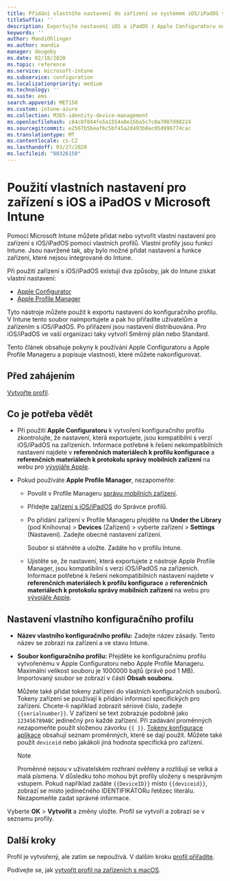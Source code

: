 ```yaml
---
title: Přidání vlastního nastavení do zařízení se systémem iOS/iPadOS v Microsoft Intune – Azure | Microsoft Docs
titleSuffix: ''
description: Exportujte nastavení iOS a iPadOS z Apple Configuratoru nebo nástrojů Správce profilů Apple a pak tato nastavení naimportujte do Microsoft Intune. Tato nastavení můžou vytvářet, používat a řídit vlastní nastavení a funkce na zařízeních s iOS/iPadOS. Tento vlastní profil je pak možné přiřadit nebo distribuovat do zařízení se systémem iOS/iPadOS ve vaší organizaci, aby bylo možné vytvořit směrný plán nebo Standard.
keywords: ''
author: MandiOhlinger
ms.author: mandia
manager: dougeby
ms.date: 02/18/2020
ms.topic: reference
ms.service: microsoft-intune
ms.subservice: configuration
ms.localizationpriority: medium
ms.technology: ''
ms.suite: ems
search.appverid: MET150
ms.custom: intune-azure
ms.collection: M365-identity-device-management
ms.openlocfilehash: c84c8f044fe5a1554a8e156a5c7c0a7087d98224
ms.sourcegitcommit: e2567b5beaf6c5bf45a2d493b8ac05d996774cac
ms.translationtype: MT
ms.contentlocale: cs-CZ
ms.lasthandoff: 03/27/2020
ms.locfileid: "80326150"
---
```

# <a name="use-custom-settings-for-ios-and-ipados-devices-in-microsoft-intune"></a>Použití vlastních nastavení pro zařízení s iOS a iPadOS v Microsoft Intune

Pomocí Microsoft Intune můžete přidat nebo vytvořit vlastní nastavení pro zařízení s iOS/iPadOS pomocí vlastních profilů. Vlastní profily jsou funkcí Intune. Jsou navržené tak, aby bylo možné přidat nastavení a funkce zařízení, které nejsou integrované do Intune.

Při použití zařízení s iOS/iPadOS existují dva způsoby, jak do Intune získat vlastní nastavení:

- [Apple Configurator](https://itunes.apple.com/app/apple-configurator-2/id1037126344?mt=12)
- [Apple Profile Manager](https://support.apple.com/profile-manager)

Tyto nástroje můžete použít k exportu nastavení do konfiguračního profilu. V Intune tento soubor naimportujete a pak ho přiřadíte uživatelům a zařízením s iOS/iPadOS. Po přiřazení jsou nastavení distribuována. Pro iOS/iPadOS ve vaší organizaci taky vytvoří Směrný plán nebo Standard.

Tento článek obsahuje pokyny k používání Apple Configuratoru a Apple Profile Manageru a popisuje vlastnosti, které můžete nakonfigurovat.

## <a name="before-you-begin"></a>Před zahájením

[Vytvořte profil](custom-settings-configure.md).

## <a name="what-you-need-to-know"></a>Co je potřeba vědět

- Při použití **Apple Configuratoru** k vytvoření konfiguračního profilu zkontrolujte, že nastavení, která exportujete, jsou kompatibilní s verzí iOS/iPadOS na zařízeních. Informace potřebné k řešení nekompatibilních nastavení najdete v **referenčních materiálech k profilu konfigurace** a **referenčních materiálech k protokolu správy mobilních zařízení** na webu pro [vývojáře Apple](https://developer.apple.com/).

- Pokud používáte **Apple Profile Manager**, nezapomeňte:

  - Povolit v Profile Manageru [správu mobilních zařízení](https://help.apple.com/serverapp/mac/5.7/#/apd05B9B761-D390-4A75-9251-E9AD29A61D0C).
  - Přidejte [zařízení s iOS/iPadOS](https://help.apple.com/profilemanager/mac/5.7/#/pm9onzap1984) do Správce profilů.
  - Po přidání zařízení v Profile Manageru přejděte na **Under the Library** (pod Knihovna)  > **Devices** (Zařízení) > vyberte zařízení > **Settings** (Nastavení). Zadejte obecné nastavení zařízení.

    Soubor si stáhněte a uložte. Zadáte ho v profilu Intune.

  - Ujistěte se, že nastavení, která exportujete z nástroje Apple Profile Manager, jsou kompatibilní s verzí iOS/iPadOS na zařízeních. Informace potřebné k řešení nekompatibilních nastavení najdete v **referenčních materiálech k profilu konfigurace** a **referenčních materiálech k protokolu správy mobilních zařízení** na webu pro [vývojáře Apple](https://developer.apple.com/).

## <a name="custom-configuration-profile-settings"></a>Nastavení vlastního konfiguračního profilu

- **Název vlastního konfiguračního profilu:** Zadejte název zásady. Tento název se zobrazí na zařízení a ve stavu Intune.
- **Soubor konfiguračního profilu:** Přejděte ke konfiguračnímu profilu vytvořenému v Apple Configuratoru nebo Apple Profile Manageru. Maximální velikost souboru je 1000000 bajtů (právě pod 1 MB). Importovaný soubor se zobrazí v části **Obsah souboru**.

  Můžete také přidat tokeny zařízení do vlastních konfiguračních souborů. Tokeny zařízení se používají k přidání informací specifických pro zařízení. Chcete-li například zobrazit sériové číslo, zadejte `{{serialnumber}}`. V zařízení se text zobrazuje podobně jako `123456789ABC` jedinečný pro každé zařízení. Při zadávání proměnných nezapomeňte použít složenou závorku `{{ }}`. [Tokeny konfigurace aplikace](../apps/app-configuration-policies-use-ios.md#tokens-used-in-the-property-list) obsahují seznam proměnných, které se dají použít. Můžete také použít `deviceid` nebo jakákoli jiná hodnota specifická pro zařízení.

  > [!NOTE]
  > Proměnné nejsou v uživatelském rozhraní ověřeny a rozlišují se velká a malá písmena. V důsledku toho mohou být profily uloženy s nesprávným vstupem. Pokud například zadáte `{{DeviceID}}` místo `{{deviceid}}`, zobrazí se místo jedinečného IDENTIFIKÁTORu řetězec literálu. Nezapomeňte zadat správné informace.

Vyberte **OK** > **Vytvořit** a změny uložte. Profil se vytvoří a zobrazí se v seznamu profily.

## <a name="next-steps"></a>Další kroky

Profil je vytvořený, ale zatím se nepoužívá. V dalším kroku [profil přiřadíte](device-profile-assign.md).

Podívejte se, jak [vytvořit profil na zařízeních s macOS](custom-settings-macos.md). 
